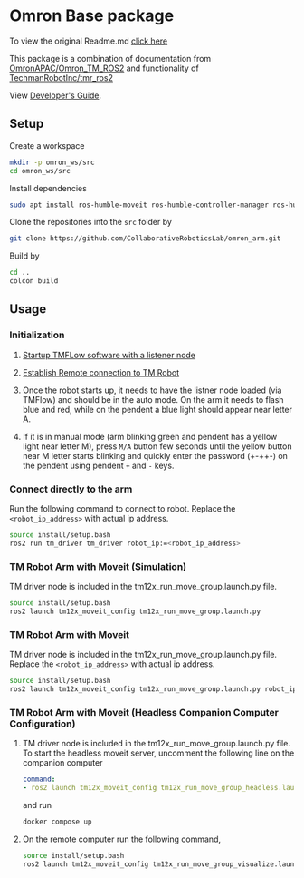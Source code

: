 # Omron Base package

To view the original Readme.md [click here](./docs/README.md)

This package is a combination of documentation from [OmronAPAC/Omron_TM_ROS2](https://github.com/OmronAPAC/Omron_TM_ROS2) and functionality of [TechmanRobotInc/tmr_ros2](https://github.com/TechmanRobotInc/tmr_ros2)

View [Developer's Guide](https://github.com/CollaborativeRoboticsLab/omron_arm/blob/humble/docs/DeveloperGuide.adoc).

## Setup

Create a workspace

```sh
mkdir -p omron_ws/src
cd omron_ws/src
```

Install dependencies
```sh
sudo apt install ros-humble-moveit ros-humble-controller-manager ros-humble-joint-trajectory-controller ros-humble-joint-state-broadcaster ros-humble-rmw-cyclonedds-cpp ros-humble-joint-state-publisher ros-humble-joint-state-publisher-gui ros-humble-vision-opencv
```

Clone the repositories into the `src` folder by

```sh
git clone https://github.com/CollaborativeRoboticsLab/omron_arm.git
```

Build by

```sh
cd ..
colcon build
```

## Usage 

### Initialization

1. [Startup TMFLow software with a listener node](https://github.com/CollaborativeRoboticsLab/omron_arm/blob/humble/docs/README.md#-tmflow-listen-node-setup)

2. [Establish Remote connection to TM Robot](https://github.com/CollaborativeRoboticsLab/omron_arm/blob/humble/docs/README.md#-remote-connection-to-tm-robot)

3. Once the robot starts up, it needs to have the listner node loaded (via TMFlow) and should be in the auto mode. On the arm it needs to flash blue and red, while on the pendent a blue light should appear near letter A.

4. If it is in manual mode (arm blinking green and pendent has a yellow light near letter M), press `M/A` button few seconds until the yellow button near M letter starts blinking and quickly enter the password (+-++-) on the pendent using pendent `+` and `-` keys.

### Connect directly to the arm

Run the following command to connect to robot. Replace the `<robot_ip_address>` with actual ip address.

```sh
source install/setup.bash
ros2 run tm_driver tm_driver robot_ip:=<robot_ip_address>
```

### TM Robot Arm with Moveit (Simulation)

TM driver node is included in the tm12x_run_move_group.launch.py file.
```sh
source install/setup.bash
ros2 launch tm12x_moveit_config tm12x_run_move_group.launch.py
```

### TM Robot Arm with Moveit 

TM driver node is included in the tm12x_run_move_group.launch.py file. Replace the `<robot_ip_address>` with actual ip address.
```sh
source install/setup.bash
ros2 launch tm12x_moveit_config tm12x_run_move_group.launch.py robot_ip:=<robot_ip_address>
```

### TM Robot Arm with Moveit (Headless Companion Computer Configuration)

1. TM driver node is included in the tm12x_run_move_group.launch.py file. To start the headless moveit server, uncomment the following line on the companion computer

    ```yaml
    command:
    - ros2 launch tm12x_moveit_config tm12x_run_move_group_headless.launch.py robot_ip:=<robot_ip_address>
    ```

    and run

    ```sh
    docker compose up
    ```

2. On the remote computer run the following command,
    ```sh
    source install/setup.bash
    ros2 launch tm12x_moveit_config tm12x_run_move_group_visualize.launch.py
    ```


